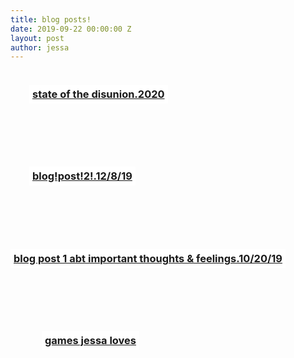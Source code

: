 ```yaml
---
title: blog posts!
date: 2019-09-22 00:00:00 Z
layout: post
author: jessa
---
```


<body>
	<p>
<h3 style="background:white; border:1.5px ; padding: 5px 5px; margin-left: 30px; text-align: center; text-decoration: none; display: inline-block; "> <a href="/stateofthedisunion.html"><strong>state of the disunion.2020</strong></a> </h3>

<br><br>
<h3 style="background:white; border:1.5px ; padding: 5px 5px; margin-left: 30px; text-align: center; text-decoration: none; display: inline-block; "> <a href="/blogpost2.html"><strong>blog!post!2!.12/8/19</strong></a> </h3>

<br><br>

<h3 style="background:white; border:1.5px ; padding: 5px 5px; text-align: center; text-decoration: none; display: inline-block;"> <a href="/blogpost1.html"><strong>blog post 1 abt important thoughts & feelings.10/20/19</strong></a> 
</h3>

<br><br>

<h3 style="background:white; border:1.5px ; padding: 5px 5px; margin-left: 50px; text-align: center; text-decoration: none; display: inline-block;"> <a href="/games.html"><strong>games jessa loves</strong></a> 
</h3>

</p>
</body>